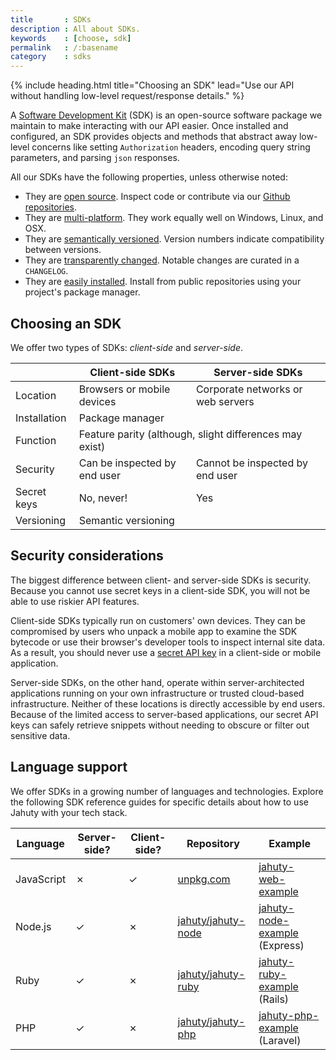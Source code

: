 ```yaml
---
title       : SDKs
description : All about SDKs.
keywords    : [choose, sdk]
permalink   : /:basename
category    : sdks
---
```


{% include heading.html title="Choosing an SDK" lead="Use our API without handling low-level request/response details." %}

A [Software Development Kit](https://en.wikipedia.org/wiki/Software_development_kit) (SDK) is an open-source software package we maintain to make interacting with our API easier. Once installed and configured, an SDK provides objects and methods that abstract away low-level concerns like setting `Authorization` headers, encoding query string parameters, and parsing `json` responses.

All our SDKs have the following properties, unless otherwise noted:

* They are [open source](https://en.wikipedia.org/wiki/Open_source). Inspect code or contribute via our [Github repositories](https://github.com/jahuty).
* They are [multi-platform](https://en.wikipedia.org/wiki/Cross-platform_software). They work equally well on Windows, Linux, and OSX.
* They are [semantically versioned](https://semver.org). Version numbers indicate compatibility between versions.
* They are [transparently changed](https://keepachangelog.com/en/1.0.0/). Notable changes are curated in a `CHANGELOG`.
* They are [easily installed](https://en.wikipedia.org/wiki/Package_manager). Install from public repositories using your project's package manager.

## Choosing an SDK

We offer two types of SDKs: _client-side_ and _server-side_.

<table class="table table-bordered" cellspacing="0" cellpadding="0" border="0">
  <thead>
    <tr>
      <th scope="col">&nbsp;</th>
      <th scope="col">Client-side SDKs</th>
      <th scope="col">Server-side SDKs</th>
    </tr>
  </thead>
  <tbody>
    <tr>
      <td scope="row">
        Location
      </td>
      <td>
        Browsers or mobile devices
      </td>
      <td>
        Corporate networks or web servers
      </td>
    </tr>
    <tr>
      <td scope="row">
        Installation
      </td>
      <td colspan="2">
        Package manager
      </td>
    </tr>
    <tr>
      <td>
        Function
      </td>
      <td colspan="2">
        Feature parity <span class="text-muted">(although, slight differences may exist)</span>
      </td>
    </tr>
    <tr>
      <td>
        Security
      </td>
      <td>
        Can be inspected by end user
      </td>
      <td>
        Cannot be inspected by end user
      </td>
    </tr>
    <tr>
      <td>
        Secret keys
      </td>
      <td>
        No, never!
      </td>
      <td>
        Yes
      </td>
    </tr>
    <tr>
      <td>
        Versioning
      </td>
      <td colspan="2">
        Semantic versioning
      </td>
    </tr>
  </tbody>
</table>

## Security considerations

The biggest difference between client- and server-side SDKs is security. Because you cannot use secret keys in a client-side SDK, you will not be able to use riskier API features.

Client-side SDKs typically run on customers' own devices. They can be compromised by users who unpack a mobile app to examine the SDK bytecode or use their browser's developer tools to inspect internal site data. As a result, you should never use a [secret API key](/components/api-keys) in a client-side or mobile application.

Server-side SDKs, on the other hand, operate within server-architected applications running on your own infrastructure or trusted cloud-based infrastructure. Neither of these locations is directly accessible by end users. Because of the limited access to server-based applications, our secret API keys can safely retrieve snippets without needing to obscure or filter out sensitive data.

## Language support

We offer SDKs in a growing number of languages and technologies. Explore the following SDK reference guides for specific details about how to use Jahuty with your tech stack.

<table class="table table-bordered" cellspacing="0" cellpadding="0" border="0">
  <thead>
    <th>Language</th>
    <th>Server-side?</th>
    <th>Client-side?</th>
    <th>Repository</th>
    <th>Example</th>
  </thead>
  <tbody>
    <tr>
      <td>
        JavaScript
      </td>
      <td>
        <span class="text-danger">&cross;</span>
      </td>
      <td>
        <span class="text-success">&check;</span>
      </td>
      <td>
        <a href="https://unpkg.com/@jahuty/jahuty/dist/jahuty.js">unpkg.com</a>
      </td>
      <td>
        <a href="https://github.com/jahuty/jahuty-web-example">jahuty-web-example</a>
      </td>
    </tr>
    <tr>
      <td>
        Node.js
      </td>
      <td>
        <span class="text-success">&check;</span>
      </td>
      <td>
        <span class="text-danger">&cross;</span>
      </td>
      <td>
        <a href="https://github.com/jahuty/jahuty-node">jahuty/jahuty-node</a>
      </td>
      <td>
        <a href="https://github.com/jahuty/jahuty-node-example">jahuty-node-example</a> (Express)
      </td>
    </tr>
    <tr>
      <td>
        Ruby
      </td>
      <td>
        <span class="text-success">&check;</span>
      </td>
      <td>
        <span class="text-danger">&cross;</span>
      </td>
      <td>
        <a href="https://github.com/jahuty/jahuty-ruby">jahuty/jahuty-ruby</a>
      </td>
      <td>
        <a href="https://github.com/jahuty/jahuty-ruby-example">jahuty-ruby-example</a> (Rails)
      </td>
    </tr>
    <tr>
      <td>
        PHP
      </td>
      <td>
        <span class="text-success">&check;</span>
      </td>
      <td>
        <span class="text-danger">&cross;</span>
      </td>
      <td>
        <a href="https://github.com/jahuty/jahuty-php">jahuty/jahuty-php</a>
      </td>
      <td>
        <a href="https://github.com/jahuty/jahuty-php-example">jahuty-php-example</a> (Laravel)
      </td>
    </tr>
  </tbody>
</table>
